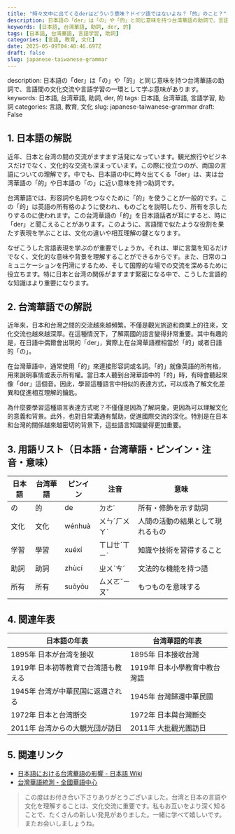 ```yaml
---
title: "時々文中に出てくるderはどういう意味？ドイツ語ではないよね？「的」のこと？"
description: 日本語の「der」は「の」や「的」と同じ意味を持つ台湾華語の助詞で、言語間の文化交流や言語学習の一環として学ぶ意味があります。
keywords: [日本語, 台湾華語, 助詞, der, 的]
tags: [日本語, 台湾華語, 言語学習, 助詞]
categories: [言語, 教育, 文化]
date: 2025-05-09T04:40:46.697Z
draft: false
slug: japanese-taiwanese-grammar
---
```


description: 日本語の「der」は「の」や「的」と同じ意味を持つ台湾華語の助詞で、言語間の文化交流や言語学習の一環として学ぶ意味があります。
keywords: 日本語, 台湾華語, 助詞, der, 的
tags: 日本語, 台湾華語, 言語学習, 助詞
categories: 言語, 教育, 文化
slug: japanese-taiwanese-grammar
draft: False

## 1. 日本語の解説
近年、日本と台湾の間の交流がますます活発になっています。観光旅行やビジネスだけでなく、文化的な交流も深まっています。この際に役立つのが、両国の言語についての理解です。中でも、日本語の中に時々出てくる「der」は、実は台湾華語の「的」や日本語の「の」に近い意味を持つ助詞です。

台湾華語では、形容詞や名詞をつなぐために「的」を使うことが一般的です。この「的」は英語の所有格のように使われ、ものごとを説明したり、所有を示したりするのに使われます。この台湾華語の「的」を日本語話者が耳にすると、時に「der」と聞こえることがあります。このように、言語間で似たような役割を果たす表現を学ぶことは、文化の違いや相互理解の鍵となります。

なぜこうした言語表現を学ぶのが重要でしょうか。それは、単に言葉を知るだけでなく、文化的な意味や背景を理解することができるからです。また、日常のコミュニケーションを円滑にするため、そして国際的な場での交流を深めるために役立ちます。特に日本と台湾の関係がますます緊密になる中で、こうした言語的な知識はより重要になります。

## 2. 台湾華語での解説
近年來，日本和台灣之間的交流越來越頻繁。不僅是觀光旅遊和商業上的往來，文化交流也越來越深厚。在這種情況下，了解兩國的語言變得非常重要。其中有趣的是，在日語中偶爾會出現的「der」，實際上在台灣華語裡相當於「的」或者日語的「の」。

在台灣華語中，通常使用「的」來連接形容詞或名詞。「的」就像英語的所有格，用來說明事情或表示所有權。當日本人聽到台灣華語中的「的」時，有時會聽起來像「der」這個音。因此，學習這種語言中相似的表達方式，可以成為了解文化差異和促進相互理解的鑰匙。

為什麼要學習這種語言表達方式呢？不僅僅是因為了解詞彙，更因為可以理解文化的意義和背景。此外，也對日常溝通有幫助，促進國際交流的深化。特別是在日本和台灣的關係越來越密切的背景下，這些語言知識變得更加重要。

## 3. 用語リスト（日本語・台湾華語・ピンイン・注音・意味）
| 日本語  | 台湾華語 | ピンイン  | 注音     | 意味                     |
| ------- | ------- | -------- | -------- | ------------------------ |
| の      | 的       | de       | ㄉㄜ˙   | 所有・修飾を示す助詞     |
| 文化    | 文化     | wénhuà   | ㄨㄣˊㄏㄨㄚˋ | 人間の活動の結果として現れるもの |
| 学習    | 學習     | xuéxí    | ㄒㄩㄝˊㄒㄧˊ | 知識や技術を習得すること    |
| 助詞    | 助詞     | zhùcí    | ㄓㄨˋㄘˊ | 文法的な機能を持つ語     |
| 所有    | 所有     | suǒyǒu   | ㄙㄨㄛˇㄧㄡˇ | もつものを意味する         |

## 4. 関連年表
| 日本語の年表              | 台湾華語的年表             |
| ----------------------- | ------------------------ |
| 1895年 日本が台湾を接収 | 1895年 日本接收台灣    |
| 1919年 日本初等教育で台湾語も教える | 1919年 日本小學教育中教台灣語 |
| 1945年 台湾が中華民国に返還される | 1945年 台灣歸還中華民國    |
| 1972年 日本と台湾断交    | 1972年 日本與台灣斷交    |
| 2011年 台湾からの大観光団が訪日 | 2011年 大批觀光團訪日       |

## 5. 関連リンク
- [日本語における台湾華語の影響 - 日本語 Wiki](https://ja.wikipedia.org/wiki/%E6%97%A5%E6%9C%AC%E8%AA%9E#外国語の影響)
- [台灣華語統測 - 全國華語中心](https://www.huayuworld.org/zh-tw)

>この度はお付き合い下さりありがとうございました。台湾と日本の言語や文化を理解することは、文化交流に重要です。私もお互いをより深く知ることで、たくさんの新しい発見がありました。一緒に学べて嬉しいです。またお会いしましょうね。